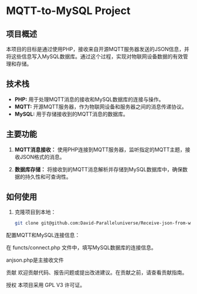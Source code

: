 # MQTT-to-MySQL Project

## 项目概述

本项目的目标是通过使用PHP，接收来自开源MQTT服务器发送的JSON信息，并将这些信息写入MySQL数据库。通过这个过程，实现对物联网设备数据的有效管理和存储。

## 技术栈

- **PHP:** 用于处理MQTT消息的接收和MySQL数据库的连接与操作。
- **MQTT:** 开源MQTT服务器，作为物联网设备和服务器之间的消息传递协议。
- **MySQL:** 用于存储接收到的MQTT消息的数据库。

## 主要功能

1. **MQTT消息接收：** 使用PHP连接到MQTT服务器，监听指定的MQTT主题，接收JSON格式的消息。

2. **数据库存储：** 将接收到的MQTT消息解析并存储到MySQL数据库中，确保数据的持久性和可查询性。

## 如何使用

1. 克隆项目到本地：

   ```bash
   git clone git@github.com:David-Paralleluniverse/Receive-json-from-webhook-and-write-to-mysql.git
配置MQTT和MySQL连接信息：

在 functs/connect.php 文件中，填写MySQL数据库的连接信息。

anjson.php是主接收文件

贡献
欢迎贡献代码、报告问题或提出改进建议。在贡献之前，请查看贡献指南。

授权
本项目采用 GPL V3 许可证。
